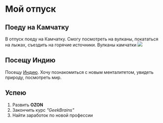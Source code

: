 # Мой отпуск

## Поеду на **Камчатку**
 В отпуск поеду на Камчатку. Смогу посмотреть на вулканы, покататься на лыжах, съездить на горячие источники.
 Вулканы камчатки
![](123.jpg)

## Посещу **Индию**

 Посещу [Индию](https://ru.wikipedia.org/wiki/География_Индии). Хочу познакомиться с новым менталитетом, увидеть природу, посмотреть мир.

## Успею

 1. Развить **OZON**
 2. Закончить курс _"GeekBrains"_
 3. Найти заработок по новой профессии
